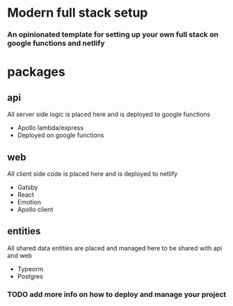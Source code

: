 # Modern full stack setup

### An opinionated template for setting up your own full stack on google functions and netlify

# packages

## api

All server side logic is placed here and is deployed to google functions

- Apollo lambda/express
- Deployed on google functions

## web

All client side code is placed here and is deployed to netlify

- Gatsby
- React
- Emotion
- Apollo client

## entities

All shared data entities are placed and managed here to be shared with api and web

- Typeorm
- Postgres

### TODO add more info on how to deploy and manage your project
